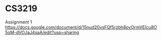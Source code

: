 # CS3219
Assignment 1
https://docs.google.com/document/d/15nud20vsFQf5rzbh8ovOrmVEIcu8O5oM-dVOJaJ4saA/edit?usp=sharing
